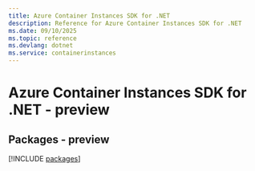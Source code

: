 ```yaml
---
title: Azure Container Instances SDK for .NET
description: Reference for Azure Container Instances SDK for .NET
ms.date: 09/10/2025
ms.topic: reference
ms.devlang: dotnet
ms.service: containerinstances
---
```

# Azure Container Instances SDK for .NET - preview
## Packages - preview
[!INCLUDE [packages](container-instances-index.md)]